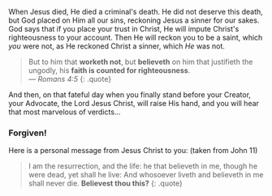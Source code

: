When Jesus died, He died a criminal&apos;s death. He did not deserve this death, but God placed on Him all our sins, reckoning Jesus a sinner for our sakes. God says that if you place your trust in Christ, He will impute Christ&apos;s righteousness to your account. Then He will reckon you to be a saint, which *you* were not, as He reckoned Christ a sinner, which *He* was not.

> But to him that **worketh not**, but **believeth** on him that justifieth the ungodly, his **faith is counted for righteousness**.  
<cite>&mdash; Romans 4:5</cite>
{: .quote}

And then, on that fateful day when you finally stand before your Creator, your Advocate, the Lord Jesus Christ, will raise His hand, and you will hear that most marvelous of verdicts...

### Forgiven!

Here is a personal message from Jesus Christ to you: (taken from John 11)

> I am the resurrection, and the life: he that believeth in me, though he were dead, yet shall he live: And whosoever liveth and believeth in me shall never die. **Believest thou this?**
{: .quote}
